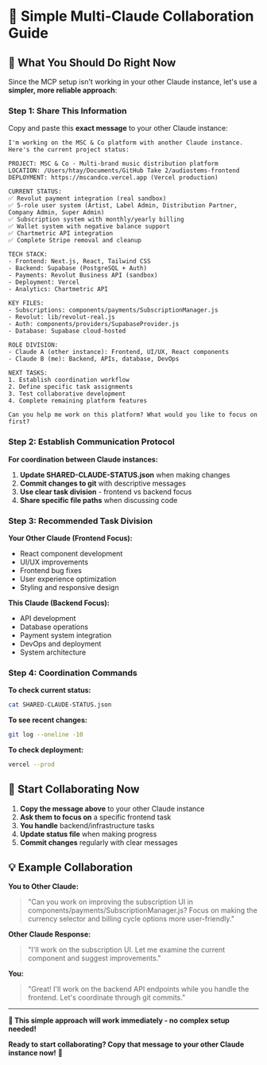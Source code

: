 # 🤝 Simple Multi-Claude Collaboration Guide

## 🎯 **What You Should Do Right Now**

Since the MCP setup isn't working in your other Claude instance, let's use a **simpler, more reliable approach**:

### **Step 1: Share This Information**
Copy and paste this **exact message** to your other Claude instance:

```
I'm working on the MSC & Co platform with another Claude instance. Here's the current project status:

PROJECT: MSC & Co - Multi-brand music distribution platform
LOCATION: /Users/htay/Documents/GitHub Take 2/audiostems-frontend
DEPLOYMENT: https://mscandco.vercel.app (Vercel production)

CURRENT STATUS:
✅ Revolut payment integration (real sandbox)
✅ 5-role user system (Artist, Label Admin, Distribution Partner, Company Admin, Super Admin)
✅ Subscription system with monthly/yearly billing
✅ Wallet system with negative balance support
✅ Chartmetric API integration
✅ Complete Stripe removal and cleanup

TECH STACK:
- Frontend: Next.js, React, Tailwind CSS
- Backend: Supabase (PostgreSQL + Auth)
- Payments: Revolut Business API (sandbox)
- Deployment: Vercel
- Analytics: Chartmetric API

KEY FILES:
- Subscriptions: components/payments/SubscriptionManager.js
- Revolut: lib/revolut-real.js
- Auth: components/providers/SupabaseProvider.js
- Database: Supabase cloud-hosted

ROLE DIVISION:
- Claude A (other instance): Frontend, UI/UX, React components
- Claude B (me): Backend, APIs, database, DevOps

NEXT TASKS:
1. Establish coordination workflow
2. Define specific task assignments
3. Test collaborative development
4. Complete remaining platform features

Can you help me work on this platform? What would you like to focus on first?
```

### **Step 2: Establish Communication Protocol**

**For coordination between Claude instances:**

1. **Update SHARED-CLAUDE-STATUS.json** when making changes
2. **Commit changes to git** with descriptive messages
3. **Use clear task division** - frontend vs backend focus
4. **Share specific file paths** when discussing code

### **Step 3: Recommended Task Division**

**Your Other Claude (Frontend Focus):**
- React component development
- UI/UX improvements
- Frontend bug fixes
- User experience optimization
- Styling and responsive design

**This Claude (Backend Focus):**
- API development
- Database operations
- Payment system integration
- DevOps and deployment
- System architecture

### **Step 4: Coordination Commands**

**To check current status:**
```bash
cat SHARED-CLAUDE-STATUS.json
```

**To see recent changes:**
```bash
git log --oneline -10
```

**To check deployment:**
```bash
vercel --prod
```

## 🚀 **Start Collaborating Now**

1. **Copy the message above** to your other Claude instance
2. **Ask them to focus on** a specific frontend task
3. **You handle** backend/infrastructure tasks
4. **Update status file** when making progress
5. **Commit changes** regularly with clear messages

## 💡 **Example Collaboration**

**You to Other Claude:**
> "Can you work on improving the subscription UI in components/payments/SubscriptionManager.js? Focus on making the currency selector and billing cycle options more user-friendly."

**Other Claude Response:**
> "I'll work on the subscription UI. Let me examine the current component and suggest improvements."

**You:**
> "Great! I'll work on the backend API endpoints while you handle the frontend. Let's coordinate through git commits."

---

**🎯 This simple approach will work immediately - no complex setup needed!**

**Ready to start collaborating? Copy that message to your other Claude instance now!** 🚀
